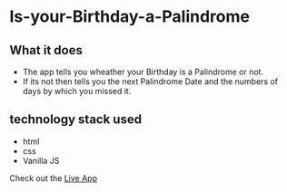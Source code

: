 # Is-your-Birthday-a-Palindrome
## What it does
- The app tells you wheather your Birthday is a Palindrome or not. 
- If its not then tells you the next Palindrome Date and the numbers of days by which you missed it. 

## technology stack used
- html
- css
- Vanilla JS

Check out the [Live App](https://isyourbirthdayapalindrome-mk.netlify.app/)
